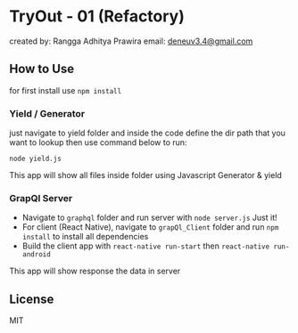 # TryOut - 01 (Refactory)
created by: Rangga Adhitya Prawira
email: deneuv3.4@gmail.com

## How to Use
for first install use `npm install`

### Yield / Generator
just navigate to yield folder and inside the code define the dir path that you want to lookup
then use command below to run:
```
node yield.js
```
This app will show all files inside folder using Javascript Generator & yield

### GrapQl Server
- Navigate to `graphql` folder and run server with `node server.js` Just it!
- For client (React Native), navigate to `grapQl_Client` folder and run `npm install` to install all dependencies
- Build  the client app with `react-native run-start` then `react-native run-android`

This app will show response the data in server

## License
MIT